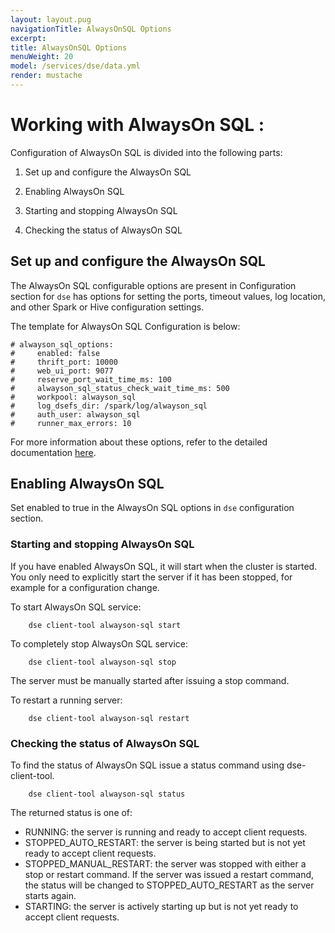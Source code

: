```yaml
---
layout: layout.pug
navigationTitle: AlwaysOnSQL Options
excerpt:
title: AlwaysOnSQL Options
menuWeight: 20
model: /services/dse/data.yml
render: mustache
---
```


# Working with AlwaysOn SQL :

 Configuration of AlwaysOn SQL is divided into the following parts:

  1. Set up and configure the AlwaysOn SQL

  2. Enabling AlwaysOn SQL

  3. Starting and stopping AlwaysOn SQL

  4. Checking the status of AlwaysOn SQL

## Set up and configure the AlwaysOn SQL

  The AlwaysOn SQL configurable options are present in Configuration section for `dse` has options for setting the ports, timeout values, log location, and other Spark or Hive configuration settings.

The template for AlwaysOn SQL Configuration is below:

```
# alwayson_sql_options:
#     enabled: false
#     thrift_port: 10000
#     web_ui_port: 9077
#     reserve_port_wait_time_ms: 100
#     alwayson_sql_status_check_wait_time_ms: 500
#     workpool: alwayson_sql
#     log_dsefs_dir: /spark/log/alwayson_sql
#     auth_user: alwayson_sql
#     runner_max_errors: 10
```
For more information about these options, refer to the detailed documentation [here](https://docs.datastax.com/en/dse/6.0/dse-dev/datastax_enterprise/config/configDseYaml.html#configDseYaml__alwaysonSqlOptions).

## Enabling AlwaysOn SQL

Set enabled to true in the AlwaysOn SQL options in `dse` configuration section.

### Starting and stopping AlwaysOn SQL

 If you have enabled AlwaysOn SQL, it will start when the cluster is started. You only need to explicitly start the server if it has been stopped, for example for a configuration change.
 
 To start AlwaysOn SQL service:

```
    dse client-tool alwayson-sql start
```

 To completely stop AlwaysOn SQL service:
 
```
    dse client-tool alwayson-sql stop
```
 The server must be manually started after issuing a stop command.
 
 To restart a running server:
 
```
    dse client-tool alwayson-sql restart
```

### Checking the status of AlwaysOn SQL

  To find the status of AlwaysOn SQL issue a status command using dse-client-tool.

```
    dse client-tool alwayson-sql status
```

  The returned status is one of:

   - RUNNING: the server is running and ready to accept client requests.
   - STOPPED_AUTO_RESTART: the server is being started but is not yet ready to accept client requests.
   - STOPPED_MANUAL_RESTART: the server was stopped with either a stop or restart command. If the server was issued a restart          command, the status will be changed to STOPPED_AUTO_RESTART as the server starts again.
   - STARTING: the server is actively starting up but is not yet ready to accept client requests.
   

